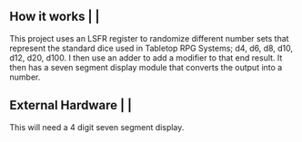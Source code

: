 <!---

This file is used to generate your project datasheet. Please fill in the information below and delete any unused
sections.

You can also include images in this folder and reference them in the markdown. Each image must be less than
512 kb in size, and the combined size of all images must be less than 1 MB.
-->

## How it works | |

This project uses an LSFR register to randomize different number sets that represent the standard dice used in Tabletop RPG Systems; d4, d6, d8, d10, d12, d20, d100. I then use an adder to add a modifier to that end result. It then has a seven segment display module that converts the output into a number.

## External Hardware | |

This will need a 4 digit seven segment display.
